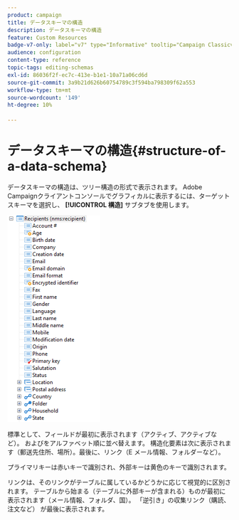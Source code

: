 ```yaml
---
product: campaign
title: データスキーマの構造
description: データスキーマの構造
feature: Custom Resources
badge-v7-only: label="v7" type="Informative" tooltip="Campaign Classicv7 にのみ適用"
audience: configuration
content-type: reference
topic-tags: editing-schemas
exl-id: 86036f2f-ec7c-413e-b1e1-10a71a06cd6d
source-git-commit: 3a9b21d626b60754789c3f594ba798309f62a553
workflow-type: tm+mt
source-wordcount: '149'
ht-degree: 10%

---
```


# データスキーマの構造{#structure-of-a-data-schema}

データスキーマの構造は、ツリー構造の形式で表示されます。 Adobe Campaignクライアントコンソールでグラフィカルに表示するには、ターゲットスキーマを選択し、 **[!UICONTROL 構造]** サブタブを使用します。

![](assets/d_ncs_integration_schema_arbo.png)

標準として、フィールドが最初に表示されます（アクティブ、アクティブなど）。 およびをアルファベット順に並べ替えます。 構造化要素は次に表示されます（郵送先住所、場所）。最後に、リンク（E メール情報、フォルダーなど）。

プライマリキーは赤いキーで識別され、外部キーは黄色のキーで識別されます。

リンクは、そのリンクがテーブルに属しているかどうかに応じて視覚的に区別されます。 テーブルから始まる（テーブルに外部キーが含まれる）ものが最初に表示されます（メール情報、フォルダ、国）。 「逆引き」の収集リンク（購読、注文など） が最後に表示されます。
